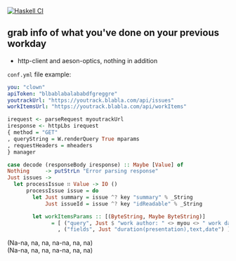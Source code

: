 [![Haskell CI](https://github.com/Miezhiko/What-I-ve-Done/actions/workflows/haskell.yml/badge.svg)](https://github.com/Miezhiko/What-I-ve-Done/actions/workflows/haskell.yml)

grab info of what you've done on your previous workday
------------------------------------------------------

 - http-client and aeson-optics, nothing in addition

`conf.yml` file example:

```yml
you: "clown"
apiToken: "blbablabalababdfgreggre"
youtrackUrl: "https://youtrack.blabla.com/api/issues"
workItemsUrl: "https://youtrack.blabla.com/api/workItems"
```

```haskell
irequest <- parseRequest myoutrackUrl
iresponse <- httpLbs irequest
{ method = "GET"
, queryString = W.renderQuery True mparams
, requestHeaders = mheaders
} manager

case decode (responseBody iresponse) :: Maybe [Value] of
Nothing     -> putStrLn "Error parsing response"
Just issues ->
  let processIssue ∷ Value -> IO ()
      processIssue issue = do
        let Just summary = issue ^? key "summary" % _String
            Just issueId = issue ^? key "idReadable" % _String

        let workItemsParams :: [(ByteString, Maybe ByteString)]
              = [ ("query", Just $ "work author: " <> myou <> " work date: " <> mytDate)
                , ("fields", Just "duration(presentation),text,date") ]
```

(Na-na, na, na, na-na, na, na)\
(Na-na, na, na, na-na, na, na)
